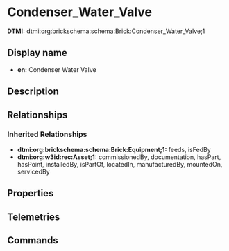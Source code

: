 # Condenser_Water_Valve
**DTMI:** dtmi:org:brickschema:schema:Brick:Condenser_Water_Valve;1
## Display name
- **en:** Condenser Water Valve
## Description
## Relationships
### Inherited Relationships
* **dtmi:org:brickschema:schema:Brick:Equipment;1:** feeds, isFedBy
* **dtmi:org:w3id:rec:Asset;1:** commissionedBy, documentation, hasPart, hasPoint, installedBy, isPartOf, locatedIn, manufacturedBy, mountedOn, servicedBy
## Properties
## Telemetries
## Commands
